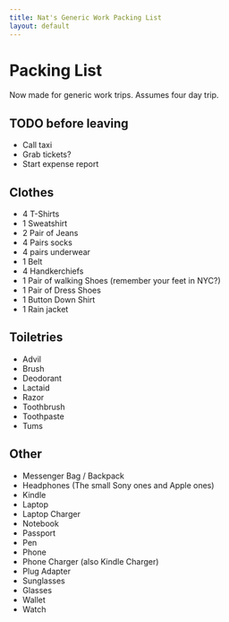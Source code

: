 ```yaml
---
title: Nat's Generic Work Packing List
layout: default
---
```


# Packing List

Now made for generic work trips. Assumes four day trip.

## TODO before leaving
 
 * Call taxi
 * Grab tickets?
 * Start expense report

## Clothes

 * 4 T-Shirts
 * 1 Sweatshirt
 * 2 Pair of Jeans
 * 4 Pairs socks
 * 4 pairs underwear
 * 1 Belt
 * 4 Handkerchiefs
 * 1 Pair of walking Shoes (remember your feet in NYC?)
 * 1 Pair of Dress Shoes
 * 1 Button Down Shirt
 * 1 Rain jacket

## Toiletries

 * Advil
 * Brush
 * Deodorant
 * Lactaid
 * Razor
 * Toothbrush
 * Toothpaste
 * Tums

## Other

 * Messenger Bag / Backpack
 * Headphones (The small Sony ones and Apple ones)
 * Kindle
 * Laptop
 * Laptop Charger
 * Notebook
 * Passport
 * Pen
 * Phone
 * Phone Charger (also Kindle Charger)
 * Plug Adapter
 * Sunglasses
 * Glasses
 * Wallet
 * Watch

